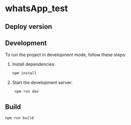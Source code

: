 # whatsApp_test

## Deploy version


## Development

To run the project in development mode, follow these steps:

1. Install dependencies:
   ```bash
   npm install

2. Start the development server:
   ```bash
	npm run dev

## Build
	npm run build
